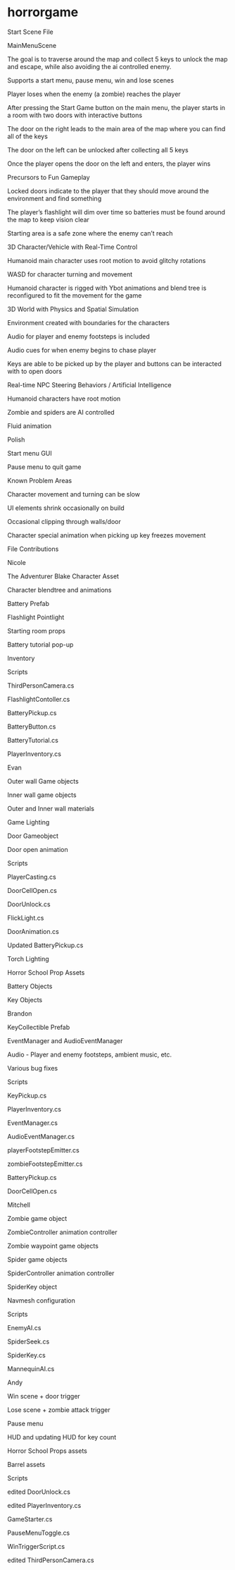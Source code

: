 # horrorgame
Start Scene File

MainMenuScene


The goal is to traverse around the map and collect 5 keys to unlock the map and escape, while also avoiding the ai controlled enemy. 

Supports a start menu, pause menu, win and lose scenes

Player loses when the enemy (a zombie) reaches the player

After pressing the Start Game button on the main menu, the player starts in a room with two doors with interactive buttons

The door on the right leads to the main area of the map where you can find all of the keys

The door on the left can be unlocked after collecting all 5 keys

Once the player opens the door on the left and enters, the player wins


Precursors to Fun Gameplay 


Locked doors indicate to the player that they should move around the environment and find something

The player’s flashlight will dim over time so batteries must be found around the map to keep vision clear

Starting area is a safe zone where the enemy can’t reach


3D Character/Vehicle with Real-Time Control


Humanoid main character uses root motion to avoid glitchy rotations

WASD for character turning and movement

Humanoid character is rigged with Ybot animations and blend tree is reconfigured to fit the movement for the game 


3D World with Physics and Spatial Simulation


Environment created with boundaries for the characters

Audio for player and enemy footsteps is included

Audio cues for when enemy begins to chase player

Keys are able to be picked up by the player and buttons can be interacted with to open doors


Real-time NPC Steering Behaviors / Artificial Intelligence


Humanoid characters have root motion

Zombie and spiders are AI controlled

Fluid animation


Polish


Start menu GUI

Pause menu to quit game


Known Problem Areas


Character movement and turning can be slow

UI elements shrink occasionally on build

Occasional clipping through walls/door

Character special animation when picking up key freezes movement


File Contributions


Nicole

The Adventurer Blake Character Asset

Character blendtree and animations

Battery Prefab

Flashlight Pointlight

Starting room props

Battery tutorial pop-up

Inventory

Scripts

ThirdPersonCamera.cs

FlashlightContoller.cs

BatteryPickup.cs

BatteryButton.cs

BatteryTutorial.cs

PlayerInventory.cs


Evan

Outer wall Game objects

Inner wall game objects

Outer and Inner wall materials

Game Lighting

Door Gameobject

Door open animation

Scripts

PlayerCasting.cs

DoorCellOpen.cs

DoorUnlock.cs

FlickLight.cs

DoorAnimation.cs

Updated BatteryPickup.cs

Torch Lighting

Horror School Prop Assets

Battery Objects

Key Objects


Brandon

KeyCollectible Prefab

EventManager and AudioEventManager

Audio - Player and enemy footsteps, ambient music, etc.

Various bug fixes

Scripts

KeyPickup.cs

PlayerInventory.cs

EventManager.cs

AudioEventManager.cs

playerFootstepEmitter.cs

zombieFootstepEmitter.cs

BatteryPickup.cs

DoorCellOpen.cs


Mitchell

Zombie game object

ZombieController animation controller

Zombie waypoint game objects

Spider game objects

SpiderController animation controller

SpiderKey object

Navmesh configuration

Scripts

EnemyAI.cs

SpiderSeek.cs

SpiderKey.cs

MannequinAI.cs


Andy

Win scene + door trigger

Lose scene + zombie attack trigger

Pause menu

HUD and updating HUD for key count

Horror School Props assets

Barrel assets

Scripts

edited DoorUnlock.cs

edited PlayerInventory.cs

GameStarter.cs

PauseMenuToggle.cs

WinTriggerScript.cs

edited ThirdPersonCamera.cs
